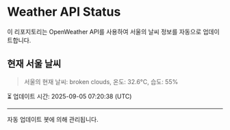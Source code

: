 
# Weather API Status

이 리포지토리는 OpenWeather API를 사용하여 서울의 날씨 정보를 자동으로 업데이트합니다.

## 현재 서울 날씨
> 서울의 현재 날씨: broken clouds, 온도: 32.6°C, 습도: 55%

⏳ 업데이트 시간: 2025-09-05 07:20:38 (UTC)

---
자동 업데이트 봇에 의해 관리됩니다.
